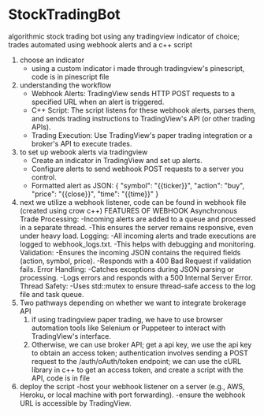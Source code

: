 # StockTradingBot
algorithmic stock trading bot using any tradingview indicator of choice; trades automated using webhook alerts and a c++ script

1. choose an indicator
   - using a custom indicator i made through tradingview's pinescript, code is in pinescript file
2. understanding the workflow
   - Webhook Alerts: TradingView sends HTTP POST requests to a specified URL when an alert is triggered.
   - C++ Script: The script listens for these webhook alerts, parses them, and sends trading instructions to TradingView's API (or other trading APIs).
   - Trading Execution: Use TradingView's paper trading integration or a broker's API to execute trades.
3. to set up webook alerts via tradingview
   - Create an indicator in TradingView and set up alerts.
   - Configure alerts to send webhook POST requests to a server you control.
   - Formatted alert as JSON:
   {
     "symbol": "{{ticker}}",
     "action": "buy",
     "price": "{{close}}",
     "time": "{{time}}"
   }
4. next we utilize a webhook listener, code can be found in webhook file (created using crow c++)
   FEATURES OF WEBHOOK
   Asynchronous Trade Processing:
      -Incoming alerts are added to a queue and processed in a separate thread.
      -This ensures the server remains responsive, even under heavy load.
   Logging:
      -All incoming alerts and trade executions are logged to webhook_logs.txt.
      -This helps with debugging and monitoring.
   Validation:
      -Ensures the incoming JSON contains the required fields (action, symbol, price).
      -Responds with a 400 Bad Request if validation fails.
   Error Handling:
      -Catches exceptions during JSON parsing or processing.
      -Logs errors and responds with a 500 Internal Server Error.
   Thread Safety:
      -Uses std::mutex to ensure thread-safe access to the log file and task queue.
5. Two pathways depending on whether we want to integrate brokerage API
   1. if using tradingview paper trading, we have to use browser automation tools like Selenium or Puppeteer to interact with TradingView's interface.
   2. Otherwise, we can use broker API; get a api key, we use the api key to obtain an access token; authentication involves sending a POST request to the /auth/oAuth/token endpoint; we can use the cURL library in c++ to get an access token, and create a script with the API, code is in file
6. deploy the script
   -host your webhook listener on a server (e.g., AWS, Heroku, or local machine with port forwarding).
   -ensure the webhook URL is accessible by TradingView.
